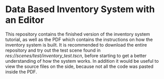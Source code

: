 # Data Based Inventory System with an Editor
This repository contains the finished version of the inventory system tutorial, as well as the PDF which contains the instructions on how the inventory system is built. It is recommended to download the entire repository and try out the test scene found in *res://scenes/test/inventory_test.tscn*, before starting to get a better understanding of how the system works. In addition it would be useful to view the source files on the side, because not all the code was pasted inside the PDF.

